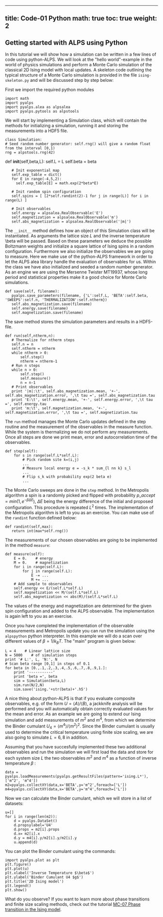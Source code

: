 
---
title: Code-01 Python
math: true
toc: true
weight: 2
---

## Getting started with ALPS using Python

In this tutorial we will show how a simulation can be written in a few lines of code using python-ALPS. We will look at the "hello world"-example in the world of physics simulations and perform a Monte Carlo simulation of the classical 2D Ising model with local updates. A skeleton code outlining the typical structure of a Monte Carlo simulation is provided in the file `ising-skeleton.py` and will be discussed step by step below:

First we import the required python modules

    import math
    import pyalps
    import pyalps.alea as alpsalea
    import pyalps.pytools as alpstools

We will start by implementing a Simulation class, which will contain the methods for initializing a simulation, running it and storing the measurements into a HDF5 file.

    class Simulation:
    # Seed random number generator: self.rng() will give a random float from the interval [0,1)
    rng = alpstools.rng(42)
   
   def __init__(self,beta,L):
       self.L = L
       self.beta = beta
       
       # Init exponential map
       self.exp_table = dict()
       for E in range(-4,5,2): 
         self.exp_table[E] = math.exp(2*beta*E)
       
       # Init random spin configuration
       self.spins = [ [2*self.randint(2)-1 for j in range(L)] for i in range(L) ]
       
       # Init observables
       self.energy = alpsalea.RealObservable('E')
       self.magnetization = alpsalea.RealObservable('m')
       self.abs_magnetization = alpsalea.RealObservable('|m|')

The `__init__` method defines how an object of this Simulation class will be instantiated. As arguments the lattice size $L$ and the inverse temperature \beta will be passed. Based on these parameters we deduce the possible Boltzmann weights and initialize a square lattice of Ising spins in a random configuration. Furthermore we also initialize the observables we are going to measure. Here we make use of the python-ALPS framework in order to let the ALPS alea library handle the evaluation of observables for us. Within the class we have also initialized and seeded a random number generator. As an engine we are using the Mersenne Twister MT19937, whose long period and statistical properties make it a good choice for Monte Carlo simulations.

    def save(self, filename):
       pyalps.save_parameters(filename, {'L':self.L, 'BETA':self.beta, 'SWEEPS':self.n, 'THERMALIZATION':self.ntherm})
       self.abs_magnetization.save(filename)
       self.energy.save(filename)
       self.magnetization.save(filename)
       
The save method stores the simulation parameters and results in a HDF5-file.

    def run(self,ntherm,n):
       # Thermalize for ntherm steps
       self.n = n
       self.ntherm = ntherm
       while ntherm > 0:
           self.step()
           ntherm = ntherm-1
       # Run n steps
       while n > 0:
           self.step()
           self.measure()
           n = n-1
       # Print observables
       print '|m|:\t', self.abs_magnetization.mean, '+-', self.abs_magnetization.error, ',\t tau =', self.abs_magnetization.tau
       print 'E:\t', self.energy.mean, '+-', self.energy.error, ',\t tau =', self.energy.tau
       print 'm:\t', self.magnetization.mean, '+-', self.magnetization.error, ',\t tau =', self.magnetization.tau

The `run` method manages the Monte Carlo updates defined in the step routine and the measurement of the observables in the measure function. While the system is thermalizing we do not perform any measurements. Once all steps are done we print mean, error and autocorrelation time of the observables.

    def step(self):
        for s in range(self.L*self.L):
            # Pick random site k=(i,j)
            ...
            # Measure local energy e = -s_k * sum_{l nn k} s_l
            ...        
            # Flip s_k with probability exp(2 beta e)
            ...

The Monte Carlo sweeps are done in the `step` method. In the Metropolis algorithm a spin is a randomly picked and flipped with probability $p\_{accept} = min(1,e^{-\beta \Delta E})$, $\Delta E$ being the energy difference of the initial and proposed configuration. This procedure is repeated $L^2$ times. The implementation of the Metropolis algorithm is left to you as an exercise. You can make use of the `randint` function defined below:

    def randint(self,max):
       return int(max*self.rng())

The measurements of our chosen observables are going to be implemented in the method `measure`:

    def measure(self):
        E = 0.    # energy
        M = 0.    # magnetization
        for i in range(self.L):
            for j in range(self.L):
                E -= ...
                M += ...
        # Add sample to observables
        self.energy << E/(self.L*self.L)
        self.magnetization << M/(self.L*self.L)
        self.abs_magnetization << abs(M)/(self.L*self.L)

The values of the energy and magnetization are determined for the given spin configuration and added to the ALPS observable. The implementation is again left to you as an exercise.

Once you have completed the implementation of the observable measurements and Metropolis update you can run the simulation using the `alpspython` python interpreter. In this example we will do a scan over different values of $\beta = 1/k_B T$. The "main" program is given below:

    L = 4    # Linear lattice size
    N = 5000    # of simulation steps
    print '# L:', L, 'N:', N
    # Scan beta range [0,1] in steps of 0.1
    for beta in [0.,.1,.2,.3,.4,.5,.6,.7,.8,.9,1.]:
        print '-----------'
        print 'beta =', beta
        sim = Simulation(beta,L)
        sim.run(N/2,N)
        sim.save('ising.'+str(beta)+'.h5')

A nice thing about python-ALPS is that if you evaluate composite observables, e.g. of the form $U = \langle A \rangle/\langle B\rangle$, a jackknife analysis will be performed and you will automatically obtain correctly evaluated values for the mean and error. As an example we are going to extend our Ising simulation and add measurements of $m^2$ and $m^4$, from which we determine the Binder cumulant $U_4=\langle m^4\rangle /\langle m^2\rangle^2$. Since the Binder cumulant is usually used to determine the critical temperature using finite size scaling, we are also going to simulate $L=6,8$ in addition.

Assuming that you have succesfully implemented these two additional observables and run the simulation we will first load the data and store for each system size $L$ the two observables $m^2$ and $m^4$ as a function of inverse temperature  $\beta$ :

    data = pyalps.loadMeasurements(pyalps.getResultFiles(pattern='ising.L*'),['m^2', 'm^4'])
    m2=pyalps.collectXY(data,x='BETA',y='m^2',foreach=['L'])
    m4=pyalps.collectXY(data,x='BETA',y='m^4',foreach=['L'])

Now we can calculate the Binder cumulant, which we will store in a list of datasets:

    u=[]
    for i in range(len(m2)):
        d = pyalps.DataSet()
        d.propsylabel='U4'
        d.props = m2[i].props
        d.x= m2[i].x
        d.y = m4[i].y/m2[i].y/m2[i].y
        u.append(d)

You can plot the Binder cumulant using the commands:

    import pyalps.plot as plt 
    plt.figure()
    plt.plot(u)
    plt.xlabel('Inverse Temperature $\beta$')
    plt.ylabel('Binder Cumulant U4 $g$')
    plt.title('2D Ising model')
    plt.legend()
    plt.show()

What do you observe? If you want to learn more about phase transitions and finite size scaling methods, check out the tutorial [MC-07 Phase transition in the Ising model](../../mcs/mc07).

